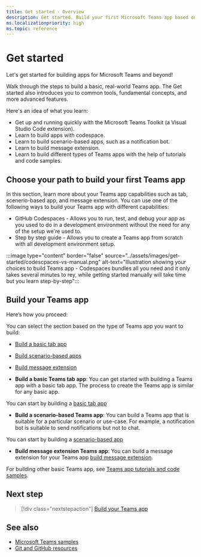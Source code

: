 ```yaml
---
title: Get started - Overview
description: Get started. Build your first Microsoft Teams app based on language (Node.js, C#, Java, and Python) and developement environment, understand app capabilities, SDKs.
ms.localizationpriority: high
ms.topic: reference
---
```

# Get started

Let's get started for building apps for Microsoft Teams and beyond!

Walk through the steps to build a basic, real-world Teams app. The Get started also introduces you to common tools, fundamental concepts, and more advanced features.

Here's an idea of what you learn:

* Get up and running quickly with the Microsoft Teams Toolkit (a Visual Studio Code extension).
* Learn to build apps with codespace.
* Learn to build scenario-based apps, such as a notification bot.
* Learn to build message extension.
* Learn to build different types of Teams apps with the help of tutorials and code samples.

## Choose your path to build your first Teams app

In this section, learn more about your Teams app capabilities such as tab, scenerio-based app, and message extension. You can use one of the following ways to build your Teams app with different capabilities:

* GitHub Codespaces - Allows you to run, test, and debug your app as you used to do in a development environment without the need for any of the setup we're used to.
* Step by step guide - Allows you to create a Teams app from scratch with all development environment setup.

:::image type="content" border="false" source="../assets/images/get-started/codescpaces-vs-manual.png" alt-text="Illustration showing your choices to build Teams app - Codespaces bundles all you need and it only takes several minutes to rey, while getting started manually will take time but you learn step-by-step":::

## Build your Teams app

Here’s how you proceed:

You can select the section based on the type of Teams app you want to build:

* [Build a basic tab app](#build-a-basic-tab-app)
* [Build scenario-based apps](#build-a-scenario-based-teams-app)
* [Build message extension](#build-message-extension)

* **Build a basic Teams tab app**: You can get started with building a Teams app with a basic tab app. The process to create the Teams app is similar for any basic app.

You can start by building a [basic tab app](build-basic-tab-app.md)

* **Build a scenario-based Teams app**: You can build a Teams app that is suitable for a particular scenario or use-case. For example, a notification bot is suitable to send notifications but not to chat.

You can start by building a [scenario-based app](build-notification-bot.md)

* **Build message extension Teams app**: You can build a message extension for your Teams app [build message extension](build-message-extension.md).

For building other basic Teams app, see [Teams app tutorials and code samples](teams-toolkit-tutorial.md).

<!--
## App capabilities and development tools

(Note: will be moved to choose what suits you)

Based on the capabilities you want for your app, choose an appropriate development tool set.

| App capabilities | Tabs | Bots | Message extensions |
|--------|-------------|--------|--------|
| **User interactions** | A full-screen embedded web experience. | A chat bot that converses with members. | Shortcuts for inserting external content into a conversation or taking action on messages. |
| **Recommended tools** | Microsoft Visual Studio Code with Teams Toolkit extension, or TeamsFx CLI if you prefer using CLI | Visual Studio Code with Teams Toolkit extension, or TeamsFx CLI | Visual Studio Code with Teams Toolkit extension, or TeamsFx CLI |
| **SDKs** | TeamsFx SDK for core libs and Teams JavaScript client library for UI functionalities | TeamsFx SDK and Bot Framework SDK | TeamsFx SDK and Bot Framework SDK |
| **Technology stacks or Languages** | Web technology in general, HTML, CSS, and JavaScript (incl. React). | Node.js, C#, Java, and Python. | Node.js, C#, Java, and Python. |

*You aren't limited to using these particular stacks!*

If you are already familiar with Yeoman workflow, you can use [YoTeams Yeoman Generator](https://github.com/pnp/generator-teams/blob/master/docs/docs/tutorials/build-your-first-microsoft-teams-app.md) to build your apps.

-->
## Next step

> [!div class="nextstepaction"]
> [Build your Teams app](know-your-teams-app.md)

## See also

* [Microsoft Teams samples](https://github.com/OfficeDev/Microsoft-Teams-Samples#microsoft-teams-samples)
* [Git and GitHub resources](/contribute/additional-resources)
